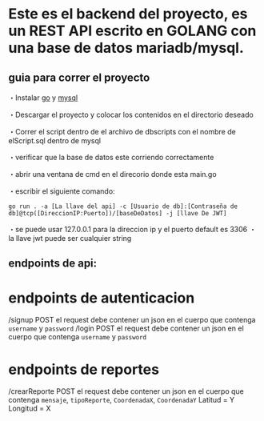 # Este es el backend del proyecto, es un REST API escrito en GOLANG con una base de datos mariadb/mysql.


## guia para correr el proyecto

・Instalar [go](https://go.dev/dl/) y [mysql](https://dev.mysql.com/downloads/workbench/)

・Descargar el proyecto y colocar los contenidos en el directorio deseado

・Correr el script dentro de el archivo de dbscripts con el nombre de elScript.sql dentro de mysql

・verificar que la base de datos este corriendo correctamente

・abrir una ventana de cmd en el direcorio donde esta main.go

・escribir el siguiente comando:

    go run . -a [La llave del api] -c [Usuario de db]:[Contraseña de db]@tcp([DireccionIP:Puerto])/[baseDeDatos] -j [llave De JWT]

・se puede usar 127.0.0.1 para la direccion ip y el puerto default es 3306
・la llave jwt puede ser cualquier string 

## endpoints de api:

# endpoints de autenticacion
/signup
    POST
    el request debe contener un json en el cuerpo que contenga `username` y `password`
/login
    POST
    el request debe contener un json en el cuerpo que contenga `username` y `password`

# endpoints de reportes
/crearReporte
    POST
    el request debe contener un json en el cuerpo que contenga `mensaje`, `tipoReporte`,  `CoordenadaX`, `CoordenadaY`
    Latitud = Y Longitud = X


